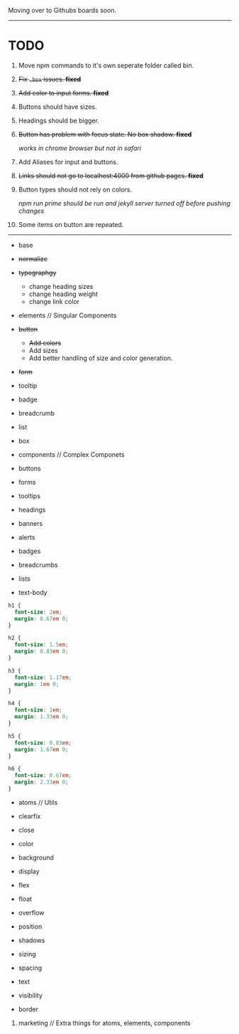 Moving over to Githubs boards soon.

---

# TODO

1. Move npm commands to it's own seperate folder called bin.
2. ~~Fix `.box` issues. **fixed**~~
3. ~~Add color to input forms. **fixed**~~
4. Buttons should have sizes.
5. Headings should be bigger.
6. ~~Button has problem with focus state. No box shadow. **fixed**~~

   _works in chrome browser but not in safari_

7. Add Aliases for input and buttons.
8. ~~Links should not go to localhost:4000 from github pages. **fixed**~~
9. Button types should not rely on colors.

   _npm run prime should be run and jekyll server turned off before pushing changes_

10. Some items on button are repeated.

---

- base

- ~~normalize~~
- ~~typographgy~~

  - change heading sizes
  - change heading weight
  - change link color

- elements // Singular Components

- ~~button~~

  - ~~Add colors~~
  - Add sizes
  - Add better handling of size and color generation.

- ~~form~~

- tooltip
- badge
- breadcrumb
- list
- box

- components // Complex Componets

- buttons
- forms
- tooltips
- headings
- banners
- alerts
- badges
- breadcrumbs
- lists
- text-body

```css
h1 {
  font-size: 2em;
  margin: 0.67em 0;
}

h2 {
  font-size: 1.5em;
  margin: 0.83em 0;
}

h3 {
  font-size: 1.17em;
  margin: 1em 0;
}

h4 {
  font-size: 1em;
  margin: 1.33em 0;
}

h5 {
  font-size: 0.83em;
  margin: 1.67em 0;
}

h6 {
  font-size: 0.67em;
  margin: 2.33em 0;
}
```

- atoms // Utils

- clearfix
- close
- color
- background
- display
- flex
- float
- overflow
- position
- shadows
- sizing
- spacing
- text
- visibility
- border

1. marketing // Extra things for atoms, elements, components
